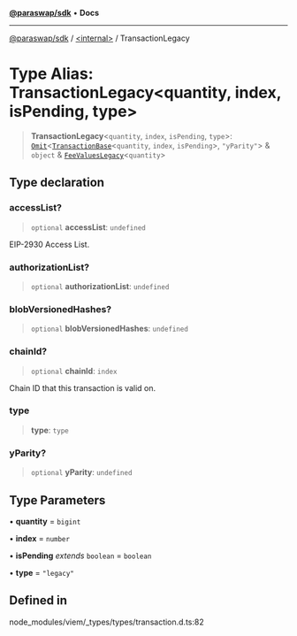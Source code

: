 [**@paraswap/sdk**](../../README.md) • **Docs**

***

[@paraswap/sdk](../../globals.md) / [\<internal\>](../README.md) / TransactionLegacy

# Type Alias: TransactionLegacy\<quantity, index, isPending, type\>

> **TransactionLegacy**\<`quantity`, `index`, `isPending`, `type`\>: [`Omit`](Omit.md)\<[`TransactionBase`](TransactionBase.md)\<`quantity`, `index`, `isPending`\>, `"yParity"`\> & `object` & [`FeeValuesLegacy`](FeeValuesLegacy.md)\<`quantity`\>

## Type declaration

### accessList?

> `optional` **accessList**: `undefined`

EIP-2930 Access List.

### authorizationList?

> `optional` **authorizationList**: `undefined`

### blobVersionedHashes?

> `optional` **blobVersionedHashes**: `undefined`

### chainId?

> `optional` **chainId**: `index`

Chain ID that this transaction is valid on.

### type

> **type**: `type`

### yParity?

> `optional` **yParity**: `undefined`

## Type Parameters

• **quantity** = `bigint`

• **index** = `number`

• **isPending** *extends* `boolean` = `boolean`

• **type** = `"legacy"`

## Defined in

node\_modules/viem/\_types/types/transaction.d.ts:82
